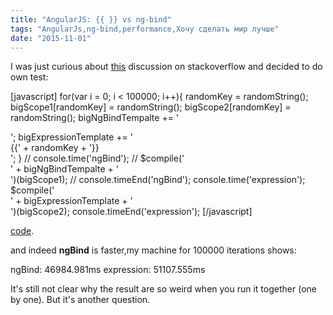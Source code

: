 ```yaml
---
title: "AngularJS: {{ }} vs ng-bind"
tags: "AngularJs,ng-bind,performance,Хочу сделать мир лучше"
date: "2015-11-01"
---
```


I was just curious about [this](http://stackoverflow.com/q/16125872/274500) discussion on stackoverflow and decided to do own test:

\[javascript\] for(var i = 0; i &lt; 100000; i++){ randomKey = randomString(); bigScope1\[randomKey\] = randomString(); bigScope2\[randomKey\] = randomString(); bigNgBindTempalte += '<div class="' + randomString() + '" ng-bind="'+ randomKey + '"></div>'; bigExpressionTemplate += '<div class="' + randomString() + '">{{' + randomKey + '}}</div>'; } // console.time('ngBind'); // $compile('<div>' + bigNgBindTempalte + '</div>')(bigScope1); // console.timeEnd('ngBind'); console.time('expression'); $compile('<div>' + bigExpressionTemplate + '</div>')(bigScope2); console.timeEnd('expression'); \[/javascript\]

[code](http://plnkr.co/edit/dlL7tpHG2OzstYMxGZWS?p=preview).

and indeed **ngBind** is faster,my machine for 100000 iterations shows:

ngBind: 46984.981ms
expression: 51107.555ms

It's still not clear why the result are so weird when you run it together (one by one). But it's another question.
